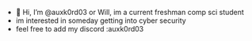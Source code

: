 - 👋 Hi, I’m @auxk0rd03 or Will, im a current freshman comp sci student
- im interested in someday getting into cyber security
- feel free to add my discord :auxk0rd03
<!---
auxk0rd03/auxk0rd03 is a ✨ special ✨ repository because its `README.md` (this file) appears on your GitHub profile.
You can click the Preview link to take a look at your changes.
--->
